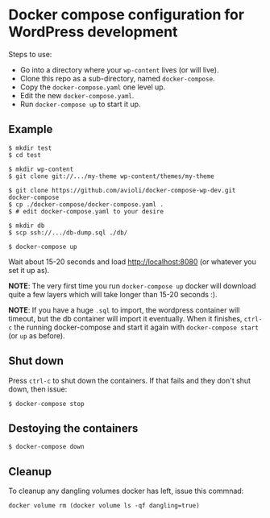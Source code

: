 # Docker compose configuration for WordPress development

Steps to use:

  * Go into a directory where your `wp-content` lives (or will live).
  * Clone this repo as a sub-directory, named `docker-compose`.
  * Copy the `docker-compose.yaml` one level up.
  * Edit the new `docker-compose.yaml`.
  * Run `docker-compose up` to start it up.

## Example

```
$ mkdir test
$ cd test

$ mkdir wp-content
$ git clone git://.../my-theme wp-content/themes/my-theme

$ git clone https://github.com/avioli/docker-compose-wp-dev.git docker-compose
$ cp ./docker-compose/docker-compose.yaml .
$ # edit docker-compose.yaml to your desire

$ mkdir db
$ scp ssh://.../db-dump.sql ./db/

$ docker-compose up
```

Wait about 15-20 seconds and load
[http://localhost:8080](http://localhost:8080) (or whatever you set it up as).

**NOTE**: The very first time you run `docker-compose up` docker will download
quite a few layers which will take longer than 15-20 seconds :).

**NOTE**: If you have a huge `.sql` to import, the wordpress container will
timeout, but the db container will import it eventually. When it finishes,
`ctrl-c` the running docker-compose and start it again with
`docker-compose start` (or `up` as before).

## Shut down

Press `ctrl-c` to shut down the containers.
If that fails and they don't shut down, then issue:

```
$ docker-compose stop
```


## Destoying the containers

```
$ docker-compose down
```

## Cleanup

To cleanup any dangling volumes docker has left, issue this commnad:

```
docker volume rm (docker volume ls -qf dangling=true)
```
